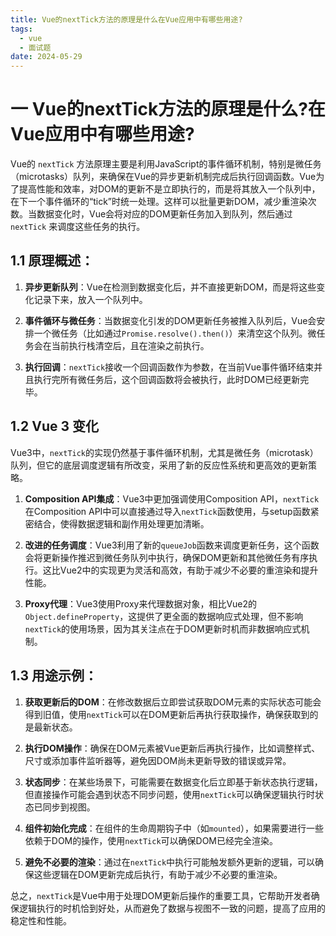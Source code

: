 ```yaml
---
title: Vue的nextTick方法的原理是什么在Vue应用中有哪些用途?
tags:
  - vue
  - 面试题
date: 2024-05-29
---
```

# 一 Vue的nextTick方法的原理是什么?在Vue应用中有哪些用途?

Vue的 `nextTick` 方法原理主要是利用JavaScript的事件循环机制，特别是微任务（microtasks）队列，来确保在Vue的异步更新机制完成后执行回调函数。Vue为了提高性能和效率，对DOM的更新不是立即执行的，而是将其放入一个队列中，在下一个事件循环的“tick”时统一处理。这样可以批量更新DOM，减少重渲染次数。当数据变化时，Vue会将对应的DOM更新任务加入到队列，然后通过 `nextTick` 来调度这些任务的执行。

## 1.1 原理概述：

1. **异步更新队列**：Vue在检测到数据变化后，并不直接更新DOM，而是将这些变化记录下来，放入一个队列中。
    
2. **事件循环与微任务**：当数据变化引发的DOM更新任务被推入队列后，Vue会安排一个微任务（比如通过`Promise.resolve().then()`）来清空这个队列。微任务会在当前执行栈清空后，且在渲染之前执行。
    
3. **执行回调**：`nextTick`接收一个回调函数作为参数，在当前Vue事件循环结束并且执行完所有微任务后，这个回调函数将会被执行，此时DOM已经更新完毕。

## 1.2 Vue 3 变化

Vue3中，`nextTick`的实现仍然基于事件循环机制，尤其是微任务（microtask）队列，但它的底层调度逻辑有所改变，采用了新的反应性系统和更高效的更新策略。

1. **Composition API集成**：Vue3中更加强调使用Composition API，`nextTick`在Composition API中可以直接通过导入`nextTick`函数使用，与setup函数紧密结合，使得数据逻辑和副作用处理更加清晰。
    
2. **改进的任务调度**：Vue3利用了新的`queueJob`函数来调度更新任务，这个函数会将更新操作推迟到微任务队列中执行，确保DOM更新和其他微任务有序执行。这比Vue2中的实现更为灵活和高效，有助于减少不必要的重渲染和提升性能。
    
3. **Proxy代理**：Vue3使用Proxy来代理数据对象，相比Vue2的`Object.defineProperty`，这提供了更全面的数据响应式处理，但不影响`nextTick`的使用场景，因为其关注点在于DOM更新时机而非数据响应式机制。
    

## 1.3 用途示例：

1. **获取更新后的DOM**：在修改数据后立即尝试获取DOM元素的实际状态可能会得到旧值，使用`nextTick`可以在DOM更新后再执行获取操作，确保获取到的是最新状态。
    
2. **执行DOM操作**：确保在DOM元素被Vue更新后再执行操作，比如调整样式、尺寸或添加事件监听器等，避免因DOM尚未更新导致的错误或异常。
    
3. **状态同步**：在某些场景下，可能需要在数据变化后立即基于新状态执行逻辑，但直接操作可能会遇到状态不同步问题，使用`nextTick`可以确保逻辑执行时状态已同步到视图。
    
4. **组件初始化完成**：在组件的生命周期钩子中（如`mounted`），如果需要进行一些依赖于DOM的操作，使用`nextTick`可以确保DOM已经完全渲染。
    
5. **避免不必要的渲染**：通过在`nextTick`中执行可能触发额外更新的逻辑，可以确保这些逻辑在DOM更新完成后执行，有助于减少不必要的重渲染。
    

总之，`nextTick`是Vue中用于处理DOM更新后操作的重要工具，它帮助开发者确保逻辑执行的时机恰到好处，从而避免了数据与视图不一致的问题，提高了应用的稳定性和性能。

